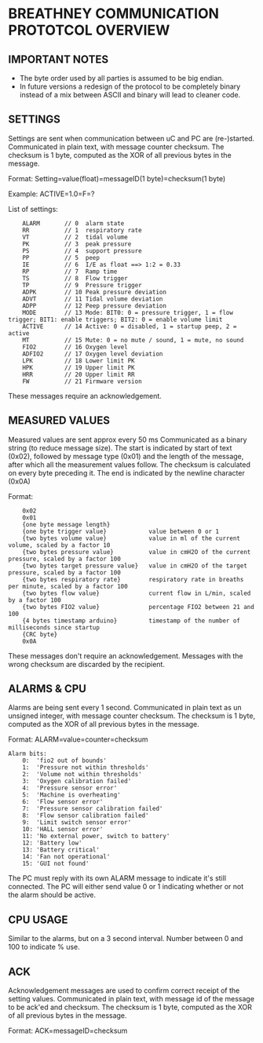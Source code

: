 
# BREATHNEY COMMUNICATION PROTOTCOL OVERVIEW

## IMPORTANT NOTES

- The byte order used by all parties is assumed to be big endian.
- In future versions a redesign of the protocol to be completely binary instead of a mix between ASCII and binary will lead to cleaner code.

## SETTINGS

Settings are sent when communication between uC and PC are (re-)started.
Communicated in plain text, with message counter checksum.
The checksum is 1 byte, computed as the XOR of all previous bytes in the message.

Format: 
	Setting=value(float)=messageID(1 byte)=checksum(1 byte) 
	
Example: 
	ACTIVE=1.0=F=?

List of settings:
```
	ALARM		// 0  alarm state
	RR          // 1  respiratory rate
	VT          // 2  tidal volume
	PK          // 3  peak pressure
	PS          // 4  support pressure
	PP          // 5  peep
	IE          // 6  I/E as float ==> 1:2 = 0.33
	RP          // 7  Ramp time
	TS          // 8  Flow trigger
	TP          // 9  Pressure trigger
	ADPK        // 10 Peak pressure deviation
	ADVT        // 11 Tidal volume deviation
	ADPP        // 12 Peep pressure deviation
	MODE        // 13 Mode: BIT0: 0 = pressure trigger, 1 = flow trigger; BIT1: enable triggers; BIT2: 0 = enable volume limit
	ACTIVE      // 14 Active: 0 = disabled, 1 = startup peep, 2 = active
	MT          // 15 Mute: 0 = no mute / sound, 1 = mute, no sound
	FIO2        // 16 Oxygen level
	ADFIO2		// 17 Oxygen level deviation
	LPK			// 18 Lower limit PK
	HPK			// 19 Upper limit PK
	HRR			// 20 Upper limit RR
	FW          // 21 Firmware version
```
These messages require an acknowledgement.
	
## MEASURED VALUES

Measured values are sent approx every 50 ms
Communicated as a binary string (to reduce message size).
The start is indicated by start of text (0x02), followed by message type (0x01) and the length of the message, after which all the measurement values follow.
The checksum is calculated on every byte preceding it.
The end is indicated by the newline character (0x0A)

Format:
```
	0x02 
  	0x01 
  	{one byte message length}           
  	{one byte trigger value}            value between 0 or 1
  	{two bytes volume value}            value in ml of the current volume, scaled by a factor 10
  	{two bytes pressure value}          value in cmH2O of the current pressure, scaled by a factor 100
  	{two bytes target pressure value}   value in cmH2O of the target pressure, scaled by a factor 100
  	{two bytes respiratory rate}        respiratory rate in breaths per minute, scaled by a factor 100
  	{two bytes flow value}              current flow in L/min, scaled by a factor 100
  	{two bytes FIO2 value}              percentage FIO2 between 21 and 100
  	{4 bytes timestamp arduino}         timestamp of the number of milliseconds since startup
  	{CRC byte}
  	0x0A
```
	
These messages don't require an acknowledgement. Messages with the wrong checksum are discarded by the recipient.

## ALARMS & CPU

Alarms are being sent every 1 second. 
Communicated in plain text as un unsigned integer, with message counter checksum.
The checksum is 1 byte, computed as the XOR of all previous bytes in the message.

Format:
	ALARM=value=counter=checksum
```
Alarm bits:
	0:  'fio2 out of bounds'
    1:  'Pressure not within thresholds'
    2:  'Volume not within thresholds'
    3:  'Oxygen calibration failed'
    4:  'Pressure sensor error'
    5:  'Machine is overheating'
    6:  'Flow sensor error'
    7:  'Pressure sensor calibration failed'
    8:  'Flow sensor calibration failed'
    9:  'Limit switch sensor error'
    10: 'HALL sensor error'
    11: 'No external power, switch to battery'
    12: 'Battery low'
    13: 'Battery critical'
    14: 'Fan not operational'
    15: 'GUI not found'
```
The PC must reply with its own ALARM message to indicate it's still connected. The PC will either send value 0 or 1 indicating whether or not the alarm should be active.

## CPU USAGE

Similar to the alarms, but on a 3 second interval.
Number between 0 and 100 to indicate % use.

## ACK

Acknowledgement messages are used to confirm correct receipt of the setting values.
Communicated in plain text, with message id of the message to be ack'ed and checksum.
The checksum is 1 byte, computed as the XOR of all previous bytes in the message.

Format:
	ACK=messageID=checksum
